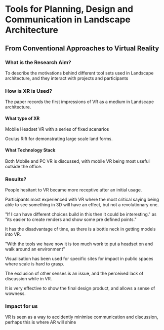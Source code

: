 # Tools for Planning, Design and Communication in Landscape Architecture 

## From Conventional Approaches to Virtual Reality



### What is the Research Aim?

To describe the motivations behind different tool sets used in Landscape architecture, and they interact with projects and participants



### How is XR is Used?

The paper records the first impressions of VR as a medium in Landscape architecture.

#### What type of XR

Mobile Headset VR with a series of fixed scenarios

Oculus Rift for demonstrating large scale land forms.

#### What Technology Stack

Both Mobile and PC VR is discussed, with mobile VR being most useful outside the office.

### Results?

People hesitant to VR became more receptive after an initial usage.

Participants most experienced with VR where the most critical saying being able to see something in 3D will have an effect, but not a revolutionary one.

"If I can have different choices build in this then it could be interesting." as "its easier to create renders and show some pre defined points."

It has the disadvantage of time, as there is a bottle neck in getting models into VR.

"With the tools we have now it is too much work to put a headset on and walk around an environment"

Visualisation has been used for specific sites for impact in public spaces where scale is hard to grasp.

The exclusion of other senses is an issue, and the perceived lack of discussion while in VR.

It is very effective to show the final design product, and allows a sense of wowness.

### Impact for us

VR is seen as a way to accidently minimise communication and discussion, perhaps this is where AR will shine
